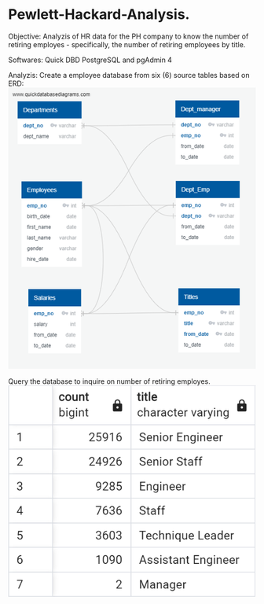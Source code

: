 # Pewlett-Hackard-Analysis.
Objective:
Analyzis of HR data for the PH company to know the number of retiring employes - specifically, the number of retiring employees by title.

Softwares:
Quick DBD
PostgreSQL and pgAdmin 4

Analyzis:
Create a employee database from six (6) source tables based on ERD:
![EmployeeDB_corrected](https://github.com/MSF2141/Pewlett-Hackard-Analysis./blob/8fe1f28002145b1d6d31c31df98789ae835ca774/EmployeeDB_corrected.png)

Query the database to inquire on number of retiring employes. 
![retiring_titles](https://github.com/MSF2141/Pewlett-Hackard-Analysis./blob/41bd283d906456bbdd0256832483ed4945f41d0a/Data/retiring_titles.png)
